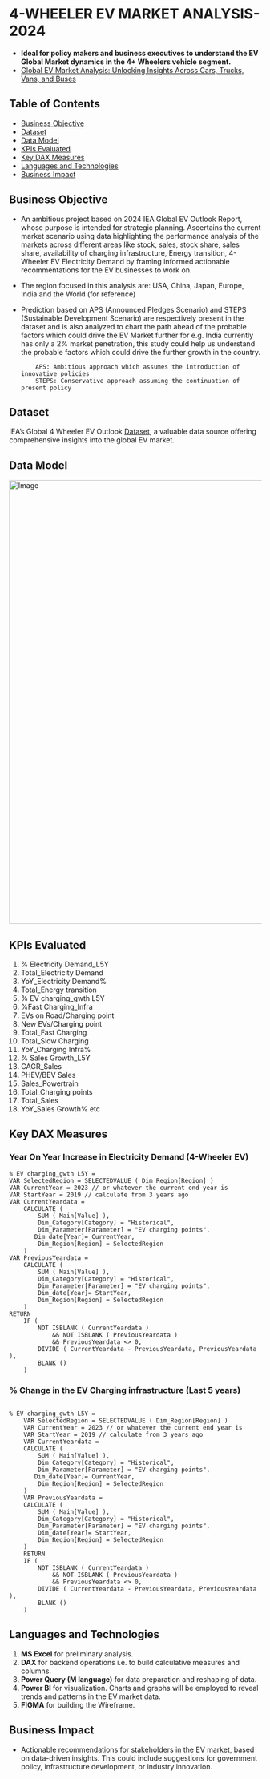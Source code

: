 # 4-WHEELER EV MARKET ANALYSIS-2024
- **Ideal for policy makers and business executives to understand the EV Global Market dynamics in the 4+ Wheelers vehicle segment.**
-  [Global EV Market Analysis: Unlocking Insights Across Cars, Trucks, Vans, and Buses](https://www.datascienceportfol.io/dataInsightsOmkar/projects/0)
    

## Table of Contents
- [Business Objective](#business-objective)
- [Dataset](#dataset)
- [Data Model](#data-model)
- [KPIs Evaluated](#kpis-evaluated)
- [Key DAX Measures](#key-dax-measures)
- [Languages and Technologies](#languages-and-technologies)
- [Business Impact](#business-impact)

## Business Objective
- An ambitious project based on 2024 IEA Global EV Outlook Report, whose purpose is intended for strategic planning.
Ascertains the current market scenario using data highlighting the performance analysis of the markets across different areas like stock, sales, stock share, sales share, availability 
of charging infrastructure, Energy transition, 4-Wheeler EV Electricity Demand by framing informed actionable recommentations for the EV businesses to work on.
- The region focused in this analysis are: USA, China, Japan, Europe, India and the World (for reference)
- Prediction based on APS (Announced Pledges Scenario) and STEPS (Sustainable Development Scenario) are respectively present in the dataset and is also analyzed to chart the path ahead of the 
 probable factors which could drive the EV Market further for e.g. India currently has only a 2% market penetration, this study could help us understand the probable factors which could drive the further growth in the country.

          APS: Ambitious approach which assumes the introduction of innovative policies
          STEPS: Conservative approach assuming the continuation of present policy

## Dataset 
IEA’s Global 4 Wheeler EV Outlook [Dataset](https://docs.google.com/spreadsheets/d/1Tnu0iayO5ln3iYOBU6ksexbFnY3hJNB9/edit?usp=drive_link&ouid=104075893283661227619&rtpof=true&sd=true), a valuable data source offering comprehensive insights into the global EV market.

## Data Model 
<img width="886" alt="Image" src="https://github.com/user-attachments/assets/1713a0b0-5b6a-441c-b17e-00d08d3c2cad" />

## KPIs Evaluated
1. % Electricity Demand_L5Y
2. Total_Electricity Demand
3. YoY_Electricity Demand%
4. Total_Energy transition
5. % EV charging_gwth L5Y
5. %Fast Charging_Infra
6. EVs on Road/Charging point
7. New EVs/Charging point
8. Total_Fast Charging
9. Total_Slow Charging
10. YoY_Charging Infra%
11. % Sales Growth_L5Y
12. CAGR_Sales
13. PHEV/BEV Sales
14. Sales_Powertrain
15. Total_Charging points
16. Total_Sales
17. YoY_Sales Growth% etc
    
## Key DAX Measures
### Year On Year Increase in Electricity Demand (4-Wheeler EV)
```DAX
% EV charging_gwth L5Y = 
VAR SelectedRegion = SELECTEDVALUE ( Dim_Region[Region] )
VAR CurrentYear = 2023 // or whatever the current end year is
VAR StartYear = 2019 // calculate from 3 years ago 
VAR CurrentYeardata =
    CALCULATE (
        SUM ( Main[Value] ),
        Dim_Category[Category] = "Historical",
        Dim_Parameter[Parameter] = "EV charging points",
       Dim_date[Year]= CurrentYear,
        Dim_Region[Region] = SelectedRegion
    )
VAR PreviousYeardata =
    CALCULATE (
        SUM ( Main[Value] ),
        Dim_Category[Category] = "Historical",
        Dim_Parameter[Parameter] = "EV charging points",
        Dim_date[Year]= StartYear,
        Dim_Region[Region] = SelectedRegion
    )
RETURN
    IF (
        NOT ISBLANK ( CurrentYeardata )
            && NOT ISBLANK ( PreviousYeardata )
            && PreviousYeardata <> 0,
        DIVIDE ( CurrentYeardata - PreviousYeardata, PreviousYeardata ),
        BLANK ()
    )
```    
### % Change in the EV Charging infrastructure (Last 5 years)
```DAX

% EV charging_gwth L5Y = 
    VAR SelectedRegion = SELECTEDVALUE ( Dim_Region[Region] )
    VAR CurrentYear = 2023 // or whatever the current end year is
    VAR StartYear = 2019 // calculate from 3 years ago 
    VAR CurrentYeardata =
    CALCULATE (
        SUM ( Main[Value] ),
        Dim_Category[Category] = "Historical",
        Dim_Parameter[Parameter] = "EV charging points",
       Dim_date[Year]= CurrentYear,
        Dim_Region[Region] = SelectedRegion
    )
    VAR PreviousYeardata =
    CALCULATE (
        SUM ( Main[Value] ),
        Dim_Category[Category] = "Historical",
        Dim_Parameter[Parameter] = "EV charging points",
        Dim_date[Year]= StartYear,
        Dim_Region[Region] = SelectedRegion
    )
    RETURN
    IF (
        NOT ISBLANK ( CurrentYeardata )
            && NOT ISBLANK ( PreviousYeardata )
            && PreviousYeardata <> 0,
        DIVIDE ( CurrentYeardata - PreviousYeardata, PreviousYeardata ),
        BLANK ()
    ) 
```

## Languages and Technologies
1. **MS Excel** for preliminary analysis.
2. **DAX** for backend operations i.e. to build calculative measures and columns.
3. **Power Query (M language)** for data preparation and reshaping of data.
4. **Power BI** for visualization. Charts and graphs will be employed to reveal trends and patterns in the EV market data.
5. **FIGMA** for building the Wireframe.

## Business Impact
- Actionable recommendations for stakeholders in the EV market, based on data-driven insights. This could include suggestions for government policy, infrastructure development, or industry innovation.

